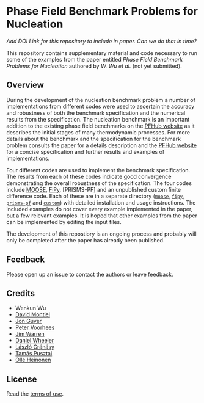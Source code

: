 # Phase Field Benchmark Problems for Nucleation

*Add DOI Link for this repository to include in paper. Can we do that in time?*

This repository contains supplementary material and code necessary to
run some of the examples from the paper entitled *Phase Field
Benchmark Problems for Nucleation* authored by *W. Wu et al.* (not yet
submitted).

## Overview

During the development of the nucleation benchmark problem a number of
implementations from different codes were used to ascertain the
accuracy and robustness of both the benchmark specification and the
numerical results from the specification. The nucleation benchmark is
an important addition to the existing phase field benchmarks on the
[PFHub website][PFHub] as it describes the initial stages of many
thermodynamic processes. For more details about the benchmark and the
specification for the benchmark problem consults the paper for a
details description and the [PFHub website][PFHub] for a concise
specification and further results and examples of implementations.

Four different codes are used to implement the benchmark
specification. The results from each of these codes indicate good
convergence demonstrating the overall robustness of the
specification. The four codes include [MOOSE][MOOSE], [FiPy][FiPy],
[PRISMS-PF] and an unpublished custom finite difference code. Each of
these are in a separate directory ([`moose`](moose/README.md),
[`fipy`](fipy/README.md), [`prisms-pf`](primsms-pf/README.md) and
[`custom`](custom/README.md)) with detailed installation and usage
instructions. The included examples do not cover every example
implemented in the paper, but a few relevant examples. It is hoped
that other examples from the paper can be implemented by editing the
input files.

The development of this repostiory is an ongoing process and probably
will only be completed after the paper has already been published.

## Feedback

Please open up an issue to contact the authors or leave feedback.

## Credits

 - Wenkun Wu
 - [David Montiel](https://mse.engin.umich.edu/people/dmontiel)
 - [Jon Guyer](https://www.nist.gov/people/jonathan-e-guyer)
 - [Peter Voorhees](http://speedy.ms.northwestern.edu/)
 - [Jim Warren](https://www.nist.gov/people/james-warren)
 - [Daniel Wheeler](https://www.nist.gov/people/daniel-wheeler)
 - [László Gránásy](https://www.mpie.de/3694281/laszlo_granasy)
 - [Tamás Pusztai](https://www.szfki.hu/~pusztai/)
 - [Olle Heinonen](https://www.anl.gov/profile/olle-g-heinonen)

## License

Read the [terms of use](./LICENSE.md).

[PFHub]: https://pages.nist.gov/pfhub/
[MOOSE]: https://www.mooseframework.org/
[FiPy]: https://www.ctcms.nist.gov/fipy/
